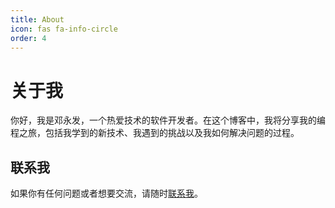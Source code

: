 ```yaml
---
title: About
icon: fas fa-info-circle
order: 4
---
```


# 关于我

你好，我是邓永发，一个热爱技术的软件开发者。在这个博客中，我将分享我的编程之旅，包括我学到的新技术、我遇到的挑战以及我如何解决问题的过程。

## 联系我

如果你有任何问题或者想要交流，请随时[联系我](mailto:denyf9591@gmail.com)。

